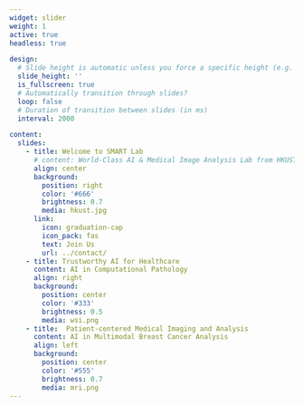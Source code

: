 ```yaml
---
widget: slider
weight: 1
active: true
headless: true

design:
  # Slide height is automatic unless you force a specific height (e.g. '400px')
  slide_height: ''
  is_fullscreen: true
  # Automatically transition through slides?
  loop: false
  # Duration of transition between slides (in ms)
  interval: 2000

content:
  slides:
    - title: Welcome to SMART Lab
      # content: World-Class AI & Medical Image Analysis Lab from HKUST
      align: center
      background:
        position: right
        color: '#666'
        brightness: 0.7
        media: hkust.jpg
      link:
        icon: graduation-cap
        icon_pack: fas
        text: Join Us
        url: ../contact/
    - title: Trustworthy AI for Healthcare
      content: AI in Computational Pathology
      align: right
      background:
        position: center
        color: '#333'
        brightness: 0.5
        media: wsi.png
    - title:  Patient-centered Medical Imaging and Analysis
      content: AI in Multimodal Breast Cancer Analysis
      align: left
      background:
        position: center
        color: '#555'
        brightness: 0.7
        media: mri.png
---
```

